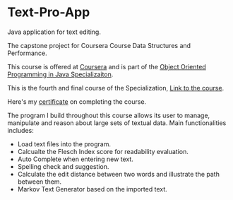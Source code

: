 # Text-Pro-App
Java application for text editing.

The capstone project for Coursera Course Data Structures and Performance.

This course is offered at <a href="https://www.coursera.org">Coursera</a> and is part of the <a href="https://www.coursera.org/specializations/object-oriented-programming">Object Oriented Programming in Java Specializaiton</a>.

This is the fourth and final course of the Specialization, <a href="https://www.coursera.org/learn/data-structures-optimizing-performance">Link to the course</a>.

Here's my <a href = "https://www.coursera.org/account/accomplishments/records/9WBVA9AU6D8G">certificate</a> on completing the course.

The program I build throughout this course allows its user to manage, manipulate and reason about large sets of textual data. Main functionalities includes:
* Load text files into the program.
* Calcualte the Flesch Index score for readability evaluation.
* Auto Complete when entering new text.
* Spelling check and suggestion.
* Calculate the edit distance between two words and illustrate the path between them.
* Markov Text Generator based on the imported text.

